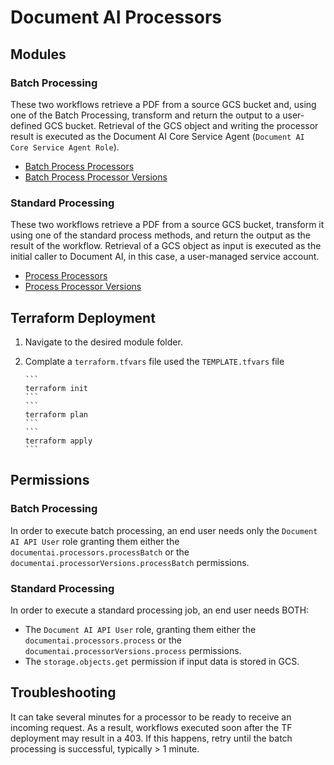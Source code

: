 # Document AI Processors

## Modules 

### Batch Processing 
These two workflows retrieve a PDF from a source GCS bucket and, using one of the Batch Processing, transform and return the output to a user-defined GCS bucket.
Retrieval of the GCS object and writing the processor result is executed as the Document AI Core Service Agent (`Document AI Core Service Agent Role`).

- [Batch Process Processors](./batch-process/README.md)
- [Batch Process Processor Versions](./batch-processVersions/README.md)

### Standard Processing
These two workflows retrieve a PDF from a source GCS bucket, transform it using one of the standard process methods, and return the output as the result of the workflow.
Retrieval of a GCS object as input is executed as the initial caller to Document AI, in this case, a user-managed service account.

- [Process Processors](./process/README.md)
- [Process Processor Versions](./processVersions/README.md)


## Terraform Deployment
1. Navigate to the desired module folder.
2. Complate a `terraform.tfvars` file used the `TEMPLATE.tfvars` file


       ```
       terraform init
       ```   
       ```
       terraform plan
       ```  
       ```
       terraform apply
       ```  



## Permissions

### Batch Processing

In order to execute batch processing, an end user needs only the `Document AI API User` role granting them either the `documentai.processors.processBatch` or the `documentai.processorVersions.processBatch` permissions.

### Standard Processing

In order to execute a standard processing job, an end user needs BOTH:
-  The `Document AI API User` role, granting them either the `documentai.processors.process` or the `documentai.processorVersions.process` permissions.
-  The `storage.objects.get` permission if input data is stored in GCS.


## Troubleshooting
It can take several minutes for a processor to be ready to receive an incoming request. As a result, workflows executed soon after the TF deployment may result in a 403. 
If this happens, retry until the batch processing is successful, typically > 1 minute.

